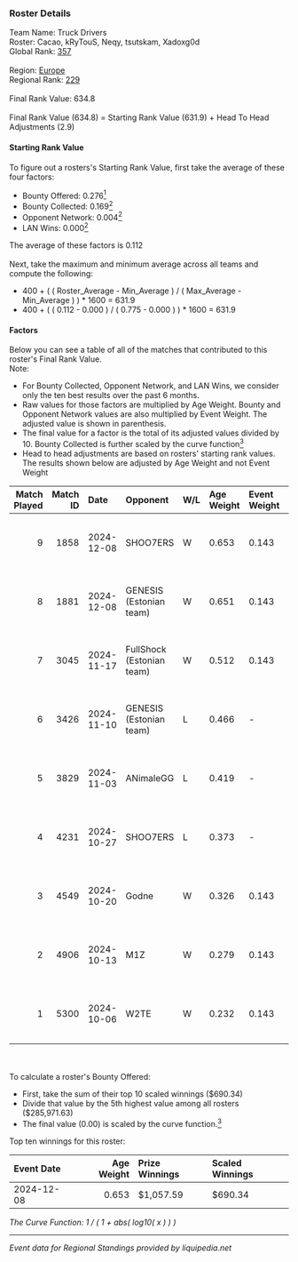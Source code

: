### Roster Details<br />
Team Name: Truck Drivers<br />
Roster: Cacao, kRyTouS, Neqy, tsutskam, Xadoxg0d<br />
Global Rank: [357](../../standings_global_2025_02_28.md)<br />
<br />
Region: [Europe]( ../../standings_europe_2025_02_28.md)<br />
Regional Rank: [229]( ../../standings_europe_2025_02_28.md)<br />
<br />
Final Rank Value:  634.8<br />
<br />
Final Rank Value (634.8) = Starting Rank Value (631.9) + Head To Head Adjustments (2.9)<br />

#### Starting Rank Value<br />
To figure out a rosters's Starting Rank Value, first take the average of these four factors:<br />
- Bounty Offered: 0.276[<sup>1</sup>](#table2)
- Bounty Collected: 0.169[<sup>2</sup>](#table1)
- Opponent Network: 0.004[<sup>2</sup>](#table1)
- LAN Wins: 0.000[<sup>2</sup>](#table1)

The average of these factors is 0.112<br />
<br />
Next, take the maximum and minimum average across all teams and compute the following:<br />
- 400 + ( ( Roster_Average - Min_Average ) / ( Max_Average - Min_Average ) ) * 1600 = 631.9
- 400 + ( ( 0.112 - 0.000 ) / ( 0.775 - 0.000 ) ) * 1600 = 631.9


#### Factors<br />
Below you can see a table of all of the matches that contributed to this roster's Final Rank Value.<br />
Note:<br />

- For Bounty Collected, Opponent Network, and LAN Wins, we consider only the ten best results over the past 6 months.
- Raw values for those factors are multiplied by Age Weight. Bounty and Opponent Network values are also multiplied by Event Weight. The adjusted value is shown in parenthesis.
- The final value for a factor is the total of its adjusted values divided by 10. Bounty Collected is further scaled by the curve function[<sup>3</sup>](#curveFunction)
- Head to head adjustments are based on rosters' starting rank values. The results shown below are adjusted by Age Weight and not Event Weight
<span id="table1"></span><br />


| Match Played | Match ID | Date       | Opponent                  | W/L | Age Weight | Event Weight | Bounty Collected | Opponent Network | LAN Wins  | H2H Adj. | Roster                                   |
| -: | -: | :- | :- | :- | :- | :- | :- | :- | :- | -: | :- |
|            9 |     1858 | 2024-12-08 | SHOO7ERS                  | W   | 0.653      | 0.143        | 0.001 (0.000)    | 0.202 (0.019)    | 0 (0.000) |    10.99 | Cacao, kRyTouS, Neqy, tsutskam, Xadoxg0d |
|            8 |     1881 | 2024-12-08 | GENESIS (Estonian team)   | W   | 0.651      | 0.143        | 0.000 (0.000)    | 0.118 (0.011)    | 0 (0.000) |     7.45 | Cacao, kRyTouS, Neqy, tsutskam, Xadoxg0d |
|            7 |     3045 | 2024-11-17 | FullShock (Estonian team) | W   | 0.512      | 0.143        | 0.000 (0.000)    | 0.019 (0.001)    | 0 (0.000) |     3.48 | Cacao, kRyTouS, Neqy, tsutskam, Xadoxg0d |
|            6 |     3426 | 2024-11-10 | GENESIS (Estonian team)   | L   | 0.466      | -            | -                | -                | -         |    -9.61 | Cacao, kRyTouS, Neqy, tsutskam, Xadoxg0d |
|            5 |     3829 | 2024-11-03 | ANimaleGG                 | L   | 0.419      | -            | -                | -                | -         |    -9.11 | Cacao, kRyTouS, Neqy, tsutskam, Xadoxg0d |
|            4 |     4231 | 2024-10-27 | SHOO7ERS                  | L   | 0.373      | -            | -                | -                | -         |    -5.88 | Cacao, kRyTouS, Neqy, tsutskam, Xadoxg0d |
|            3 |     4549 | 2024-10-20 | Godne                     | W   | 0.326      | 0.143        | 0.000 (0.000)    | 0.049 (0.002)    | 0 (0.000) |     2.11 | Cacao, kRyTouS, Neqy, tsutskam, Xadoxg0d |
|            2 |     4906 | 2024-10-13 | M1Z                       | W   | 0.279      | 0.143        | 0.000 (0.000)    | 0.122 (0.005)    | 0 (0.000) |     1.90 | Cacao, kRyTouS, Neqy, tsutskam, Xadoxg0d |
|            1 |     5300 | 2024-10-06 | W2TE                      | W   | 0.232      | 0.143        | 0.000 (0.000)    | 0.014 (0.000)    | 0 (0.000) |     1.57 | Cacao, kRyTouS, Neqy, tsutskam, Xadoxg0d |

<br />
<span id="table2"></span><br />
To calculate a roster's Bounty Offered:<br />

- First, take the sum of their top 10 scaled winnings ($690.34)
- Divide that value by the 5th highest value among all rosters ($285,971.63)
- The final value (0.00) is scaled by the curve function.[<sup>3</sup>](#curveFunction)

Top ten winnings for this roster:<br />

| Event Date | Age Weight | Prize Winnings | Scaled Winnings |
| :- | -: | :- | :- |
| 2024-12-08 |      0.653 | $1,057.59      | $690.34         |


<span id="curveFunction"></span>_The Curve Function: 1 / ( 1 + abs( log10( x ) ) )_<br />

---
_Event data for Regional Standings provided by liquipedia.net_<br />
